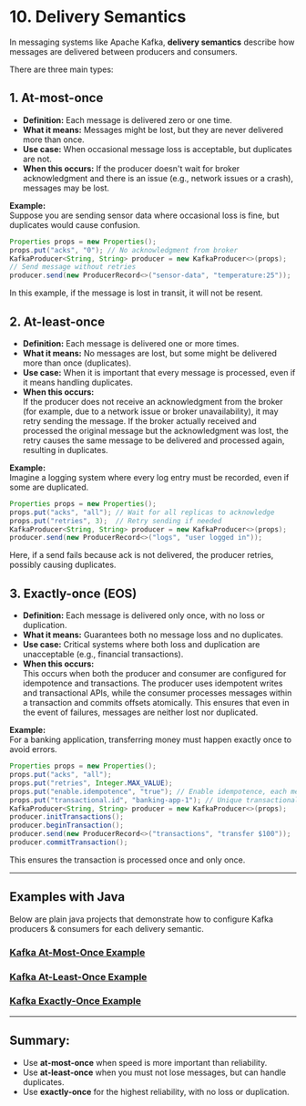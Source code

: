 # 10. Delivery Semantics

In messaging systems like Apache Kafka, **delivery semantics** describe how messages are delivered between producers and consumers.  

There are three main types:

## 1. At-most-once

- **Definition:** Each message is delivered zero or one time.  
- **What it means:** Messages might be lost, but they are never delivered more than once.
- **Use case:** When occasional message loss is acceptable, but duplicates are not.
- **When this occurs:** 
    If the producer doesn't wait for broker acknowledgment and there is an issue (e.g., network issues or a crash), messages may be lost.

**Example:**  
Suppose you are sending sensor data where occasional loss is fine, but duplicates would cause confusion.  
```java
Properties props = new Properties();
props.put("acks", "0"); // No acknowledgment from broker
KafkaProducer<String, String> producer = new KafkaProducer<>(props);
// Send message without retries
producer.send(new ProducerRecord<>("sensor-data", "temperature:25"));
```
In this example, if the message is lost in transit, it will not be resent.

## 2. At-least-once

- **Definition:** Each message is delivered one or more times.  
- **What it means:** No messages are lost, but some might be delivered more than once (duplicates).
- **Use case:** When it is important that every message is processed, even if it means handling duplicates.
- **When this occurs:**  
    If the producer does not receive an acknowledgment from the broker (for example, due to a network issue or broker unavailability), it may retry sending the message. If the broker actually received and processed the original message but the acknowledgment was lost, the retry causes the same message to be delivered and processed again, resulting in duplicates.

**Example:**  
Imagine a logging system where every log entry must be recorded, even if some are duplicated.  
```java
Properties props = new Properties();
props.put("acks", "all"); // Wait for all replicas to acknowledge
props.put("retries", 3);  // Retry sending if needed
KafkaProducer<String, String> producer = new KafkaProducer<>(props);
producer.send(new ProducerRecord<>("logs", "user logged in"));
```
Here, if a send fails because ack is not delivered, the producer retries, possibly causing duplicates.

## 3. Exactly-once (EOS)

- **Definition:** Each message is delivered only once, with no loss or duplication.
- **What it means:** Guarantees both no message loss and no duplicates.
- **Use case:** Critical systems where both loss and duplication are unacceptable (e.g., financial transactions).
- **When this occurs:**  
    This occurs when both the producer and consumer are configured for idempotence and transactions. The producer uses idempotent writes and transactional APIs, while the consumer processes messages within a transaction and commits offsets atomically. This ensures that even in the event of failures, messages are neither lost nor duplicated.

**Example:**  
For a banking application, transferring money must happen exactly once to avoid errors.  
```java
Properties props = new Properties();
props.put("acks", "all");
props.put("retries", Integer.MAX_VALUE);
props.put("enable.idempotence", "true"); // Enable idempotence, each message is tracked by a sequence number
props.put("transactional.id", "banking-app-1"); // Unique transactional ID
KafkaProducer<String, String> producer = new KafkaProducer<>(props);
producer.initTransactions();
producer.beginTransaction();
producer.send(new ProducerRecord<>("transactions", "transfer $100"));
producer.commitTransaction();
```
This ensures the transaction is processed once and only once.

---

## Examples with Java

Below are plain java projects that demonstrate how to configure Kafka producers & consumers for each delivery semantic.

### [Kafka At-Most-Once Example](../examples/kafka-at-most-once-example)


### [Kafka At-Least-Once Example](../examples/kafka-at-least-once-example)


### [Kafka Exactly-Once Example](../examples/kafka-exactly-once-example)

---

## Summary:
- Use **at-most-once** when speed is more important than reliability.
- Use **at-least-once** when you must not lose messages, but can handle duplicates.
- Use **exactly-once** for the highest reliability, with no loss or duplication.
